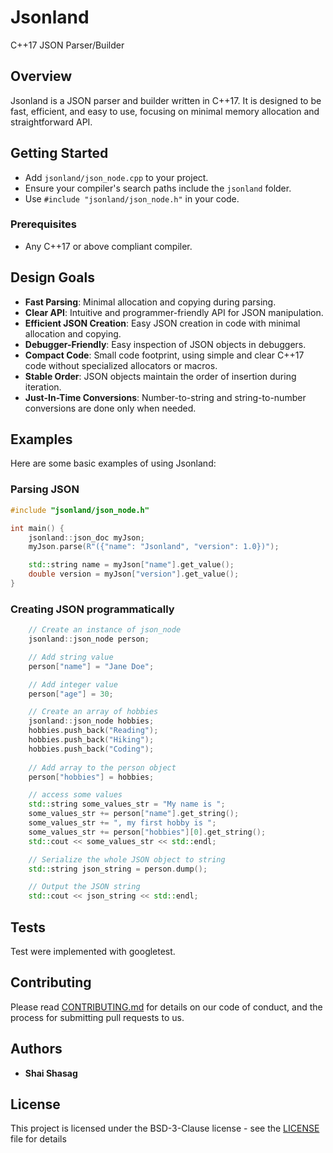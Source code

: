 # Jsonland

C++17 JSON Parser/Builder

## Overview
Jsonland is a JSON parser and builder written in C++17. It is designed to be fast, efficient, and easy to use, focusing on minimal memory allocation and straightforward API.

## Getting Started
- Add `jsonland/json_node.cpp` to your project.
- Ensure your compiler's search paths include the `jsonland` folder.
- Use `#include "jsonland/json_node.h"` in your code.

### Prerequisites
- Any C++17 or above compliant compiler.

## Design Goals
- **Fast Parsing**: Minimal allocation and copying during parsing.
- **Clear API**: Intuitive and programmer-friendly API for JSON manipulation.
- **Efficient JSON Creation**: Easy JSON creation in code with minimal allocation and copying.
- **Debugger-Friendly**: Easy inspection of JSON objects in debuggers.
- **Compact Code**: Small code footprint, using simple and clear C++17 code without specialized allocators or macros.
- **Stable Order**: JSON objects maintain the order of insertion during iteration.
- **Just-In-Time Conversions**: Number-to-string and string-to-number conversions are done only when needed.

## Examples
Here are some basic examples of using Jsonland:

### Parsing JSON
```cpp
#include "jsonland/json_node.h"

int main() {
    jsonland::json_doc myJson;
    myJson.parse(R"({"name": "Jsonland", "version": 1.0})");

    std::string name = myJson["name"].get_value();
    double version = myJson["version"].get_value();
}
```
### Creating JSON programmatically

```cpp
    // Create an instance of json_node
    jsonland::json_node person;

    // Add string value
    person["name"] = "Jane Doe";

    // Add integer value
    person["age"] = 30;

    // Create an array of hobbies
    jsonland::json_node hobbies;
    hobbies.push_back("Reading");
    hobbies.push_back("Hiking");
    hobbies.push_back("Coding");
    
    // Add array to the person object
    person["hobbies"] = hobbies;

    // access some values
    std::string some_values_str = "My name is ";
    some_values_str += person["name"].get_string();
    some_values_str += ", my first hobby is ";
    some_values_str += person["hobbies"][0].get_string();
    std::cout << some_values_str << std::endl;

    // Serialize the whole JSON object to string
    std::string json_string = person.dump();

    // Output the JSON string
    std::cout << json_string << std::endl;
```

## Tests

Test were implemented with googletest.


## Contributing

Please read [CONTRIBUTING.md](https://gist.github.com/PurpleBooth/b24679402957c63ec426) for details on our code of conduct, and the process for submitting pull requests to us.

## Authors

* **Shai Shasag**

## License

This project is licensed under the BSD-3-Clause license - see the [LICENSE](LICENSE) file for details

